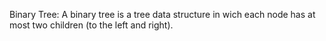 Binary Tree:
A binary tree is a tree data structure in wich each node has at most two children
(to the left and right).
